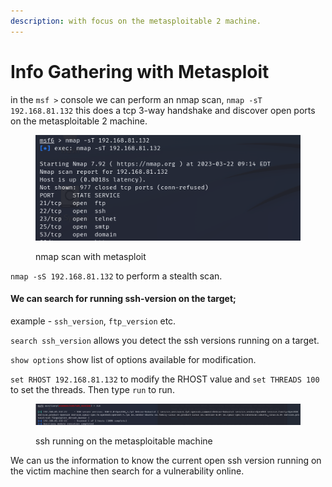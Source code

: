 ```yaml
---
description: with focus on the metasploitable 2 machine.
---
```


# Info Gathering with Metasploit

in the `msf >` console we can perform an nmap scan, `nmap -sT 192.168.81.132` this does a tcp 3-way handshake and discover open ports on the metasploitable 2 machine.

<figure><img src="../.gitbook/assets/Screenshot from 2023-03-22 14-15-07.png" alt=""><figcaption><p>nmap scan with metasploit</p></figcaption></figure>

`nmap -sS 192.168.81.132` to perform a stealth scan.

#### We can search for running ssh-version on the target;

example - `ssh_version`, `ftp_version` etc.

`search ssh_version` allows you detect the ssh versions running on a target.

`show options` show list of options available for modification.

`set RHOST 192.168.81.132` to modify the RHOST value and `set THREADS 100` to set the threads. Then type `run` to run.

<figure><img src="../.gitbook/assets/Screenshot from 2023-03-22 14-42-34.png" alt=""><figcaption><p>ssh running on the metasploitable machine</p></figcaption></figure>

We can us the information to know the current open ssh version running on the victim machine then search for a vulnerability online.







